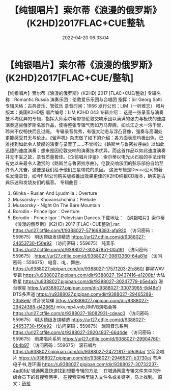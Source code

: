 ﻿---
title: 【纯银唱片】索尔蒂《浪漫的俄罗斯》(K2HD)2017FLAC+CUE整轨
date: 2022-04-20 06:33:04
categories: 古典音乐、新世纪、纯音雅乐
tags: 纯音雅乐
---
# 【纯银唱片】索尔蒂《浪漫的俄罗斯》(K2HD)2017[FLAC+CUE/整轨]

【纯银唱片】索尔蒂《浪漫的俄罗斯》(K2HD) 2017
[FLAC+CUE/整轨]
专辑名称：Romantic
Russia
演奏乐团：伦敦爱乐乐团与合唱团
指挥：Sir Georg Solti
专辑风格：古典音乐、管弦乐
录音时间：1966
发行公司：LIM（一听难忘）
唱片版本：美国K2HD版
唱片编号：LIM K2HD 043
专辑介绍：
这是一张录音与演奏技术均优异的专辑，指挥大师索尔蒂带领伦敦交响乐团以满满的张力与极快的速度演奏这些俄罗斯名家作品，使得整张专辑气势如万马奔腾，如长江之水一泻千里，聆来不仅畅快而且过瘾。
专辑录音优秀，有强大动态与浮凸音像，强奏与高潮处更能感受其无与伦比。《留声机》杂志做了如下的介绍：各方面表现均极出色，已难找到如此令人赞叹的演奏与录音了……不曾听过《路斯兰与鲁密拉序曲》以如此迅捷的速度演奏；想来是因伦敦交响的演奏技术优异，而这首作品以如此速度演奏并无不妥之故，录音质量极佳。《企鹅唱片评鉴》：索尔蒂以电光火石般的手法诠释有史以来最令人激赏的《路斯兰与鲁密拉序曲》，伦敦交响乐团的弦乐部份自始至终令人亢奋，这便是我们给予他们三星带花的原因。
这张专辑是Decca公司的著名发烧录音，如今FIM公司购买版权推出效果更佳的K2HD纯银CD版本，确实是古典乐迷和发烧友们的福音。
专辑曲目：
01. Glinka - Ruslan And
Lyudmila：Overture
02. Mussorsky -
Khovanschchina：Prelude
03. Mussorsky - Night On The
Bare Mountain
04. Borodin - Prince
Igor：Overture
05. Borodin - Prince
Igor：Polovtsian Dances
下载地址：
【纯银唱片】索尔蒂《浪漫的俄罗斯》(K2HD) 2017 [FLAC+CUE整轨].rar: https://url27.ctfile.com/f/9388027-571698383-afa920
（访问密码：559675）
明达顶级发烧精选
https://url27.ctfile.com/d/9388027-24653730-f50e92
（访问密码：559675）
纯音乐
https://url27.ctfile.com/d/9388027-30247851-00a191
（访问密码：559675）
https://url27.ctfile.com/d/9388027-39813360-64a61d
（访问密码：559675）
电音、dj,、舞曲、
https://u9388027.pipipan.com/dir/9388027-17571203-2fc860/
群星WAV专辑
https://u9388027.pipipan.com/dir/9388027-19437416-e1200b/
大陆歌星
https://u9388027.pipipan.com/dir/9388027-30247779-b5e4a2/
港台歌星
https://u9388027.pipipan.com/dir/9388027-30073965-6d48e1/
DTS多声道
https://u9388027.pipipan.com/dir/9388027-29465289-23b8e6/
试音发烧碟
https://u9388027.pipipan.com/dir/9388027-29424388-d42865/
mkv,mp4,vob,RMVB演唱会等
https://url27.ctfile.com/d/9388027-18082931-cdeac0
（访问密码：559675）
明达顶级发烧精选
https://url27.ctfile.com/d/9388027-24653730-f50e92
（访问密码：559675）
瑞鸣音乐系列
https://url27.ctfile.com/d/9388027-29204837-66d4de
（访问密码：559675）
雨果唱片系列
https://url27.ctfile.com/d/9388027-29904760-0b4b97
（访问密码：559675）
滚石唱片
https://u9388027.pipipan.com/dir/9388027-24721817-b9d8da/
宝丽金唱片
https://u9388027.pipipan.com/dir/9388027-29465211-b3730e/
有声电子书,连环画
https://u9388027.pipipan.com/dir/9388027-30732237-4ad0fd/
城通网盘快速找到想要专辑的方法：
在城通网盘专辑文件夹中的升级会员下的有搜索两字，
在搜索空格里输入文件名或关键字，马上找到。
原文：[链接](https://blog.sina.com.cn/s/blog_1647c7e7601030wr0.html)